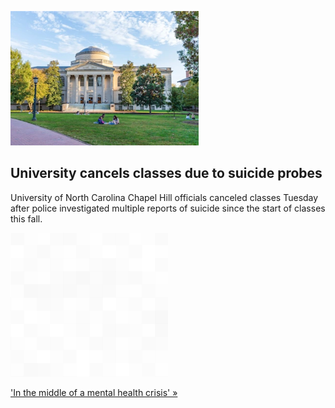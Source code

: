 
![University cancels classes due to suicide probes](./20211011175842.png)
## University cancels classes due to suicide probes

University of North Carolina Chapel Hill officials canceled classes Tuesday after police investigated multiple reports of suicide since the start of classes this fall.

![pic](../square_bg.png)

['In the middle of a mental health crisis' »](https://www.yahoo.com/news/unc-chapel-hill-cancels-classes-002917975.html)
